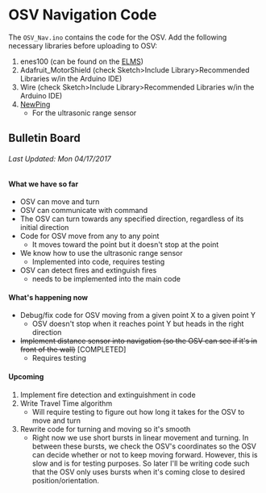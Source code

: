# OSV Navigation Code


The `OSV_Nav.ino` contains the code for the OSV. Add the following necessary libraries before uploading to OSV:
1. enes100 (can be found on the [ELMS](https://myelms.umd.edu/courses/1223708/files/folder/Arduino%20Files))
2. Adafruit_MotorShield (check Sketch>Include Library>Recommended Libraries w/in
    the Arduino IDE)
3. Wire (check Sketch>Include Library>Recommended Libraries w/in
    the Arduino IDE)
4. [NewPing](https://bitbucket.org/teckel12/arduino-new-ping/downloads/)
    * For the ultrasonic range sensor

## Bulletin Board
###### *Last Updated:  Mon 04/17/2017*

#### What we have so far
* OSV can move and turn
* OSV can communicate with command
* The OSV can turn towards any specified direction, regardless of its initial direction
* Code for OSV move from any to any point
    * It moves toward the point but it doesn't stop at the point
* We know how to use the ultrasonic range sensor
    * Implemented into code, requires testing
* OSV can detect fires and extinguish fires
    * needs to be implemented into the main code

#### What's happening now
* Debug/fix code for OSV moving from a given point X to a given point Y
    * OSV doesn't stop when it reaches point Y but heads in the right direction
* ~~Implement distance sensor into navigation (so the OSV can see if it's in front of the wall)~~ [COMPLETED]
    * Requires testing

#### Upcoming
1. Implement fire detection and extinguishment in code
2. Write Travel Time algorithm
    * Will require testing to figure out how long it takes for the OSV to move and turn
3. Rewrite code for turning and moving so it's smooth
    * Right now we use short bursts in linear movement and turning. In between these bursts,
    we check the OSV's coordinates so the OSV can decide whether or not to keep moving forward.
    However, this is slow and is for testing purposes. So later I'll be writing code such that
    the OSV only uses bursts when it's coming close to desired position/orientation.
